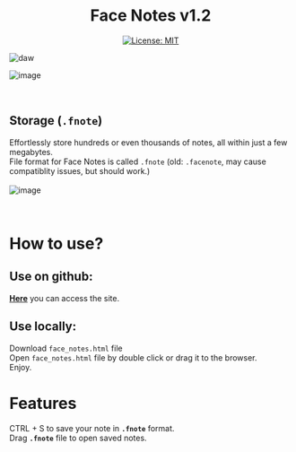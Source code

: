<div align="center">
  
# Face Notes v1.2
[![License: MIT](https://img.shields.io/badge/License-MIT-yellow.svg)](https://opensource.org/licenses/MIT)

</div>

![daw](https://github.com/user-attachments/assets/dda7cfc2-2961-4d4a-abd4-85cecb97731d)

![image](https://github.com/user-attachments/assets/af9d048e-e937-4e0a-8ad7-2e24f4dd83d9)

<br>


## Storage (`.fnote`)
Effortlessly store hundreds or even thousands of notes, all within just a few megabytes.
<br>
File format for Face Notes is called `.fnote` (old: `.facenote`, may cause compatiblity issues, but should work.)
<br>
<br>
![image](https://github.com/user-attachments/assets/2b41fe33-1c5e-495e-9e7b-a438b9e44e45)

<br>



# How to use?

## Use on github:
**[Here](https://faceincase.github.io/Face-Notes/face_notes.html)** you can access the site.
<br>
## Use locally:
Download `face_notes.html` file
<br>
Open `face_notes.html` file by double click or drag it to the browser.
<br>
Enjoy.
<br>

# Features
CTRL + S to save your note in **`.fnote`** format.
<br>
Drag **`.fnote`** file to open saved notes.
<br>
